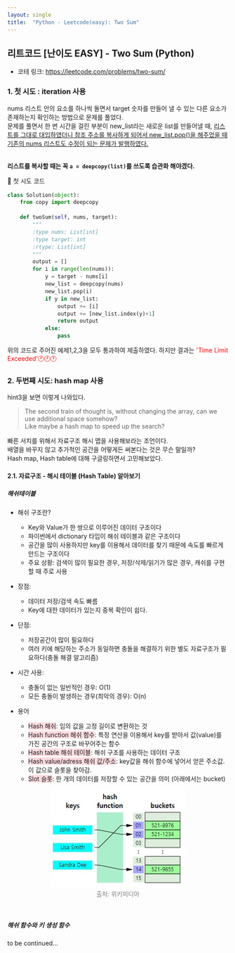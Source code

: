 ```yaml
---
layout: single
title:  "Python - Leetcode(easy): Two Sum"
---
```


## 리트코드 [난이도 EASY] - Two Sum (Python)

* 코테 링크: https://leetcode.com/problems/two-sum/

### 1. 첫 시도 : iteration 사용

nums 리스트 안의 요소를 하나씩 돌면서 target 숫자를 만들어 낼 수 있는 다른 요소가 존재하는지 확인하는 방법으로 문제를 풀었다. <br> 문제를 풀면서 한 번 시간을 걸린 부분이 new_list라는 새로운 list를 만들어낼 때, <u>리스트를 그대로 대입하였더니
참조 주소를 복사하게 되어서 new_list.pop()을 해주었을 때 기존의 nums 리스트도 수정이 되는 문제가 발행하였다.</u>

<br> **리스트를 복사할 때는 꼭 `a = deepcopy(list)`를 쓰도록 습관화 해야겠다.** <br>

🔽 첫 시도 코드
```python
class Solution(object):
    from copy import deepcopy
    
    def twoSum(self, nums, target):
        """
        :type nums: List[int]
        :type target: int
        :rtype: List[int]
        """
        output = []
        for i in range(len(nums)):
            y = target - nums[i]
            new_list = deepcopy(nums)
            new_list.pop(i)
            if y in new_list:
                output += [i]
                output += [new_list.index(y)+1]
                return output
            else:
                pass
```

위의 코드로 주어진 예제1,2,3을 모두 통과하여 제출하였다.
하지만 결과는 <span style='color:red'>'Time Limit Exceeded'🕐🕐🕐</span>


### 2. 두번째 시도: hash map 사용

hint3을 보면 이렇게 나와있다.
<br>
> The second train of thought is, without changing the array, can we use additional space somehow? <br> Like maybe a hash map to speed up the search?


빠른 서치를 위해서 자료구조 해시 맵을 사용해보라는 조언이다. <br>
배열을 바꾸지 않고 추가적인 공간을 어떻게든 써본다는 것은 무슨 말일까? <br>
Hash map, Hash table에 대해 구글링하면서 고민해보았다.<br>

#### 2.1. 자료구조 - 해시 테이블 (Hash Table) 알아보기
##### 해쉬테이블

* 해쉬 구조란?
  * Key와 Value가 한 쌍으로 이루어진 데이터 구조이다
  * 파이썬에서 dictionary 타입이 해쉬 테이블과 같은 구조이다
  * 공간을 많이 사용하지만 key를 이용해서 데이터를 찾기 때문에 속도를 빠르게 만드는 구조이다  
  * 주요 상황: 검색이 많이 필요한 경우, 저장/삭제/읽기가 많은 경우, 캐쉬를 구현할 때 주로 사용


* 장점:
  * 데이터 저장/검색 속도 빠름
  * Key에 대한 데이터가 있는지 중복 확인이 쉽다.

* 단점:
  * 저장공간이 많이 필요하다
  * 여러 키에 해당하는 주소가 동일하면 충돌을 해결하기 위한 별도 자료구조가 필요하다(충돌 해결 알고리즘)

* 시간 사용:
  * 충돌이 없는 일반적인 경우: O(1)
  * 모든 충돌이 발생하는 경우(최악의 경우): O(n)

* 용어
  * <span style='background-color: #ffdce0'>Hash 해쉬</span>: 임의 값을 고정 길이로 변환하는 것
  * <span style='background-color: #ffdce0'>Hash function 해쉬 함수</span>: 특정 연산을 이용해서 key를 받아서 값(value)를 가진 공간의 구조로 바꾸어주는 함수
  * <span style='background-color: #ffdce0'>Hash table 해쉬 테이블</span>: 해쉬 구조를 사용하는 데이터 구조
  * <span style='background-color: #ffdce0'>Hash value/adress 해쉬 값/주소</span>: key값을 해쉬 함수에 넣어서 얻은 주소값. 이 값으로 슬롯을 찾아감.
  * <span style='background-color: #ffdce0'>Slot 슬롯</span>: 한 개의 데이터를 저장할 수 있는 공간을 의미 (아래에서는 bucket)


<p align="center" style="color:gray">
  <img src="./assets/images/hashtable.JPG" style="padding: 0;margin:0;"> <br> 출처: 위키피디아
</p>

<br>


##### 해쉬 함수와 키 생성 함수










to be continued...

